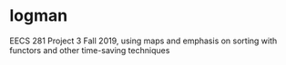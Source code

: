 # logman
EECS 281 Project 3 Fall 2019, using maps and emphasis on sorting with functors and other time-saving techniques
